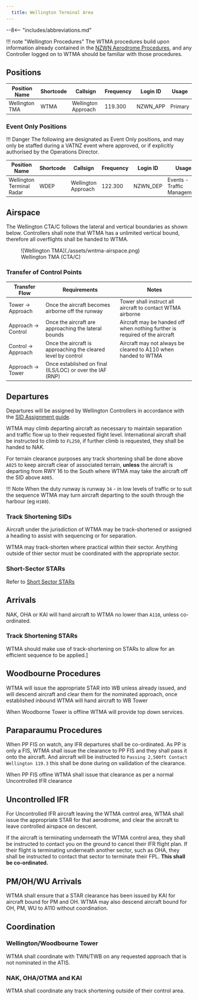 ```yaml
---
  title: Wellington Terminal Area 
---
```


--8<-- "includes/abbreviations.md"

!!! note "Wellington Procedures"
    The WTMA procedures build upon information already contained in the [NZWN Aerodrome Procedures](../aerodromes/Class-C/nzwn.md), and any Controller logged on to WTMA should be familiar with those procedures.

## Positions

| Position Name   | Shortcode | Callsign            | Frequency | Login ID | Usage     |
| --------------- | --------- | ------------------- | --------- | -------- | --------- |
| Wellington TMA  | WTMA      | Wellington Approach | 119.300   | NZWN_APP | Primary   |


### Event Only Positions

!!! Danger
    The following are designated as Event Only positions, and may only be staffed during a VATNZ event where approved, or if explicitly authorised by the Operations Director.

| Position Name             | Shortcode | Callsign            | Frequency | Login ID | Usage                       |
| ------------------------- | --------- | ------------------- | --------- | -------- | --------------------------- |
| Wellington Terminal Radar | WDEP      | Wellington Approach | 122.300   | NZWN_DEP | Events - Traffic Management |

## Airspace

The Wellington CTA/C follows the lateral and vertical boundaries as shown below. Controllers shall note that WTMA has a unlimited vertical bound, therefore all overflights shall be handed to WTMA. 


<figure markdown>
  ![Wellington TMA](./assets/wntma-airspace.png) 
  <figcaption>Wellington TMA (CTA/C)</figcaption>
</figure>

### Transfer of Control Points

|Transfer Flow         | Requirements                                                  | Notes                                                                       | 
| -------------------- | ------------------------------------------------------------- | --------------------------------------------------------------------------- | 
| Tower -> Approach    | Once the aircraft becomes airborne off the runway             | Tower shall instruct all aircraft to contact WTMA airborne                  |
| Approach -> Control  | Once the aircraft are approaching the lateral bounds          | Aircraft may be handed off when nothing further is required of the aircraft | 
| Control -> Approach  | Once the aircraft is approaching the cleared level by control | Aircraft may not always be cleared to A110 when handed to WTMA              | 
| Approach -> Tower    | Once established on final (ILS/LOC) or over the IAF (RNP)     |                                                                             |

## Departures

Departures will be assigned by Wellington Controllers in accordance with the [SID Assignment guide](../aerodromes/Class-C/nzwn.md#sid-assignment). 

WTMA may climb departing aircraft as necessary to maintain separation and traffic flow up to their requested flight level. International aircraft shall be instructed to climb to `FL250`, if further climb is requested, they shall be handed to NAK.

For terrain clearance purposes any track shortening shall be done above `A025` to keep aircraft clear of associated terrain, **unless** the aircraft is departing from RWY 16 to the South where WTMA may take the aircraft off the SID above `A005`. 


!!! Note
    When the duty runway is runway `34` - in low levels of traffic or to suit the sequence WTMA may turn aircraft departing to the south through the harbour (eg `H180`).

### Track Shortening SIDs

Aircraft under the jurisdiction of WTMA may be track-shortened or assigned a heading to assist with sequencing or for separation. 

WTMA may track-shorten where practical within their sector. Anything outside of thier sector must be coordinated with the appropriate sector.

### Short-Sector STARs

Refer to [Short Sector STARs](../aerodromes/Class-C/nzwn.md#star-clearance-for-nzns--nzwb)

## Arrivals 

NAK, OHA or KAI will hand aircraft to WTMA no lower than `A110`, unless co-ordinated.

### Track Shortening STARs

WTMA should make use of track-shortening on STARs to allow for an efficient sequence to be applied.]

## Woodbourne Procedures

WTMA will issue the appropriate STAR into WB unless already issued, and will descend aircraft and clear them for the nominated approach, once established inbound WTMA will hand aircraft to WB Tower

When Woodborne Tower is offline WTMA will provide top down services. 

## Paraparaumu Procedures

When PP FIS on watch, any IFR departures shall be co-ordinated. As PP is only a FIS, WTMA shall issue the clearance to PP FIS and they shall pass it onto the aircraft. And aircraft will be instructed to `Passing 2,500ft Contact Wellington 119.3` this shall be done during on vailidation of the clearance.

When PP FIS offine WTMA shall issue that clearance as per a normal Uncontrolled IFR clearance

## Uncontrolled IFR 

For Uncontrolled IFR aircraft leaving the WTMA control area, WTMA shall issue the appropriate STAR for that aerodrome, and clear the aircraft to leave controlled airspace on descent. 

If the aircraft is terminating underneath the WTMA control area, they shall be instructed to contact you on the ground to cancel their IFR flight plan. If their flight is terminating underneath another sector, such as OHA, they shall be instructed to contact that sector to terminate their FPL. **This shall be co-ordinated.**

## PM/OH/WU Arrivals

WTMA shall ensure that a STAR clearance has been issued by KAI for aircraft bound for PM and OH. WTMA may also descend aircraft bound for OH, PM, WU to A110 without coordination. 

## Coordination

### Wellington/Woodbourne Tower

WTMA shall coordinate with TWN/TWB on any requested approach that is not nominated in the ATIS.

### NAK, OHA/OTMA and KAI

WTMA shall coordinate any track shortening outside of their control area. 
